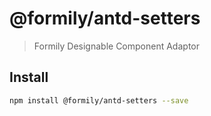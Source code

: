 # @formily/antd-setters

> Formily Designable Component Adaptor

## Install

```bash
npm install @formily/antd-setters --save
```
